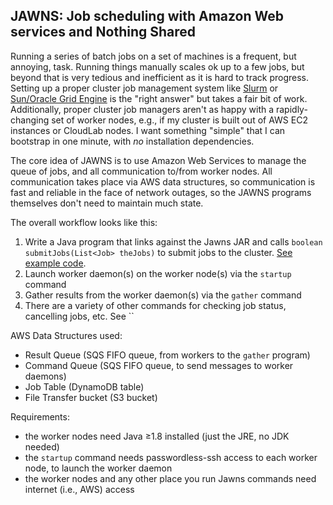 ## JAWNS: Job scheduling with Amazon Web services and Nothing Shared

Running a series of batch jobs on a set of machines is a frequent, but annoying, task. Running things manually scales ok up to a few jobs, but beyond that is very tedious and inefficient as it is hard to track progress. Setting up a proper cluster job management system like [Slurm](https://slurm.schedmd.com) or [Sun/Oracle Grid Engine](https://arc.liv.ac.uk/trac/SGE) is the "right answer" but takes a fair bit of work. Additionally, proper cluster job managers aren't as happy with a rapidly-changing set of worker nodes, e.g., if my cluster is built out of AWS EC2 instances or CloudLab nodes. I want something "simple" that I can bootstrap in one minute, with *no* installation dependencies.

The core idea of JAWNS is to use Amazon Web Services to manage the queue of jobs, and all communication to/from worker nodes. All communication takes place via AWS data structures, so communication is fast and reliable in the face of network outages, so the JAWNS programs themselves don't need to maintain much state.

The overall workflow looks like this:

1. Write a Java program that links against the Jawns JAR and calls `boolean submitJobs(List<Job> theJobs)` to submit jobs to the cluster. [See example code](https://github.com/upenn-acg/jawns/blob/master/src/main/java/SubmitTestJobs.java).
2. Launch worker daemon(s) on the worker node(s) via the `startup` command
3. Gather results from the worker daemon(s) via the `gather` command
4. There are a variety of other commands for checking job status, cancelling jobs, etc. See ``

AWS Data Structures used:
* Result Queue (SQS FIFO queue, from workers to the `gather` program)
* Command Queue (SQS FIFO queue, to send messages to worker daemons)
* Job Table (DynamoDB table)
* File Transfer bucket (S3 bucket)

Requirements:
* the worker nodes need Java ≥1.8 installed (just the JRE, no JDK needed)
* the `startup` command needs passwordless-ssh access to each worker node, to launch the worker daemon
* the worker nodes and any other place you run Jawns commands need internet (i.e., AWS) access
